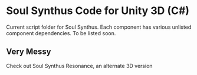 # Soul Synthus Code for Unity 3D (C#)

Current script folder for Soul Synthus. Each component has various unlisted component dependencies. To be listed soon.

## Very Messy

Check out Soul Synthus Resonance, an alternate 3D version